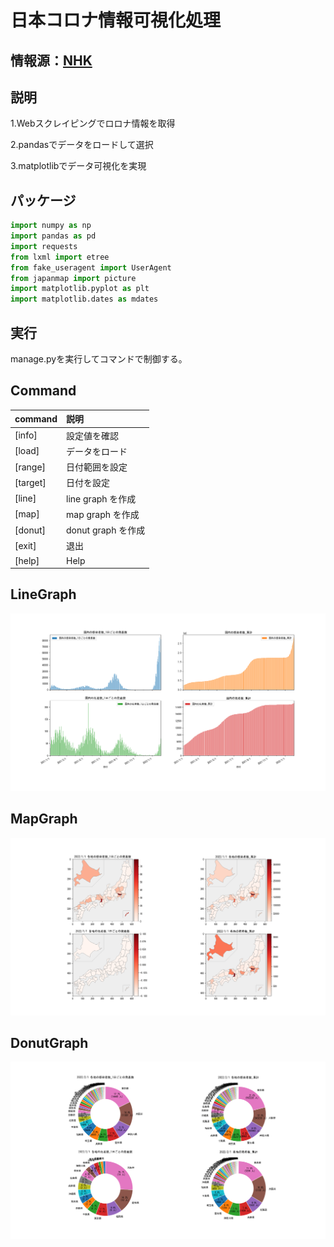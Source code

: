 # 日本コロナ情報可視化処理
## 情報源：[NHK](https://www3.nhk.or.jp/news/special/coronavirus/)

## 説明
1.Webスクレイピングでロロナ情報を取得

2.pandasでデータをロードして選択

3.matplotlibでデータ可視化を実現

## パッケージ
```python
import numpy as np
import pandas as pd
import requests
from lxml import etree
from fake_useragent import UserAgent
from japanmap import picture
import matplotlib.pyplot as plt
import matplotlib.dates as mdates
```
## 実行
manage.pyを実行してコマンドで制御する。

## Command
|command|説明|
|:---|:---|
|[info]  | 設定値を確認|
|[load]  | データをロード|
|[range] | 日付範囲を設定 |
|[target]| 日付を設定 |
|[line]  | line graph  を作成|
|[map]   | map graph   を作成|
|[donut] | donut graph を作成|
|[exit]  | 退出 |
|[help]  | Help|

## LineGraph
![alt png](pic/linegraph.png)

## MapGraph
![alt png](pic/mapgraph.png)

## DonutGraph
![alt png](pic/donutgraph.png)